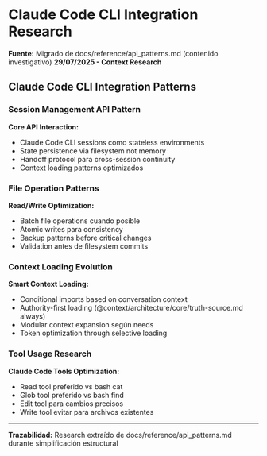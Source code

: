 # Claude Code CLI Integration Research

**Fuente:** Migrado de docs/reference/api_patterns.md (contenido investigativo)
**29/07/2025 - Context Research**

## Claude Code CLI Integration Patterns

### Session Management API Pattern
**Core API Interaction:**
- Claude Code CLI sessions como stateless environments
- State persistence via filesystem not memory
- Handoff protocol para cross-session continuity
- Context loading patterns optimizados

### File Operation Patterns
**Read/Write Optimization:**
- Batch file operations cuando posible
- Atomic writes para consistency
- Backup patterns before critical changes
- Validation antes de filesystem commits

### Context Loading Evolution
**Smart Context Loading:**
- Conditional imports based on conversation context
- Authority-first loading (@context/architecture/core/truth-source.md always)
- Modular context expansion según needs
- Token optimization through selective loading

### Tool Usage Research
**Claude Code Tools Optimization:**
- Read tool preferido vs bash cat
- Glob tool preferido vs bash find  
- Edit tool para cambios precisos
- Write tool evitar para archivos existentes

---
**Trazabilidad:** Research extraído de docs/reference/api_patterns.md durante simplificación estructural
